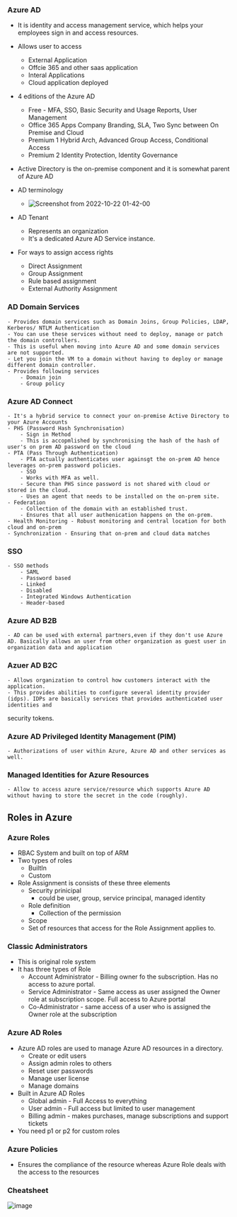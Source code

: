 ### Azure AD
- It is identity and access management service, which helps your employees sign in and access resources.
- Allows user to access
	- External Application 
	- Offcie 365 and other saas application
	- Interal Applications
	- Cloud application deployed 

- 4 editions of the Azure AD
	- Free - MFA, SSO, Basic Security and Usage Reports, User Management
	- Office 365 Apps Company Branding, SLA, Two Sync between On Premise and Cloud
	- Premium 1 Hybrid Arch, Advanced Group Access, Conditional Access
	- Premium 2 Identity Protection, Identity Governance
- Active Directory is the on-premise component and it is somewhat parent of Azure AD

- AD terminology
	- ![Screenshot from 2022-10-22 01-42-00](https://user-images.githubusercontent.com/36666451/197324003-1f612d0c-8258-49e0-83e0-0cdd8d0c7288.png)

- AD Tenant
	- Represents an organization
	- It's a dedicated Azure AD Service instance.

- For ways to assign access rights 
	- Direct Assignment
	- Group Assignment
	- Rule based assignment
	- External Authority Assignment

### AD Domain Services 
	- Provides domain services such as Domain Joins, Group Policies, LDAP, Kerberos/ NTLM Authentication
	- You can use these services without need to deploy, manage or patch the domain controllers.
	- This is useful when moving into Azure AD and some domain services are not supported.	
	- Let you join the VM to a domain without having to deploy or manage different domain controller.
	- Provides following services 
		- Domain join
		- Group policy

### Azure AD Connect
	- It's a hybrid service to connect your on-premise Active Directory to your Azure Accounts
	- PHS (Password Hash Synchronisation)
		- Sign in Method
		- This is accopmlished by synchronising the hash of the hash of user's on prem AD password on the cloud
	- PTA (Pass Through Authentication)
		- PTA actually authenticates user againsgt the on-prem AD hence leverages on-prem password policies.
		- SSO
		- Works with MFA as well.
		- Secure than PHS since password is not shared with cloud or stored in the cloud.
		- Uses an agent that needs to be installed on the on-prem site.
	- Federation
		- Collection of the domain with an established trust.
		- Ensures that all user authenication happens on the on-prem.
	- Health Monitoring - Robust monitoring and central location for both cloud and on-prem
	- Synchronization - Ensuring that on-prem and cloud data matches		

### SSO 
	- SSO methods
		- SAML
		- Password based
		- Linked
		- Disabled
		- Integrated Windows Authentication
		- Header-based

### Azure AD B2B
	- AD can be used with external partners,even if they don't use Azure AD. Basically allows an user from other organization as guest user in organization data and application

### Azuer AD B2C 
	- Allows organization to control how customers interact with the application.
	- This provides abilities to configure several identity provider (idps). IDPs are basically services that provides authenticated user identities and 
security tokens.

### Azure AD Privileged Identity Management (PIM)
	- Authorizations of user within Azure, Azure AD and other services as well.

### Managed Identities for Azure Resources
	- Allow to access azure service/resource which supports Azure AD without having to store the secret in the code (roughly).

## Roles in Azure 

### Azure Roles
- RBAC System and built on top of ARM
- Two types of roles
	- BuiltIn
	- Custom
- Role Assignment is consists of these three elements
	- Security prinicipal
		- could be user, group, service principal, managed identity
	- Role definition
		- Collection of the permission
	- Scope
	- Set of resources that access for the Role Assignment applies to. 


### Classic Administrators
- This is original role system
- It has three types of Role
	- Account Administrator - Billing owner fo the subscription. Has no access to azure portal.
	- Service Administrator - Same access as user assigned the Owner role at subscription scope. Full access to Azure portal
	- Co-Administrator - same access of a user who is assigned the Owner role at the subscription


### Azure AD Roles
- Azure AD roles are used to manage Azure AD resources in a directory.
	- Create or edit users
	- Assign admin roles to others
	- Reset user passwords
	- Manage user license
	- Manage domains
- Built in Azure AD Roles
	- Global admin - Full Access to everything
	- User admin - Full access but limited to user management
	- Billing admin - makes purchases, manage subscriptions and support tickets
- You need p1 or p2 for custom roles


### Azure Policies
- Ensures the compliance of the resource whereas Azure Role deals with the access to the resources

### Cheatsheet
![image](https://user-images.githubusercontent.com/36666451/197333576-114c9fc1-0303-417e-9420-4e61132d55a5.png)